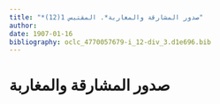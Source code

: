 ```yaml
---
title: "*صدور المشارقة والمغاربة*. المقتبس 1(12)"
author: 
date: 1907-01-16
bibliography: oclc_4770057679-i_12-div_3.d1e696.bib
---
```




#  صدور المشارقة والمغاربة 


